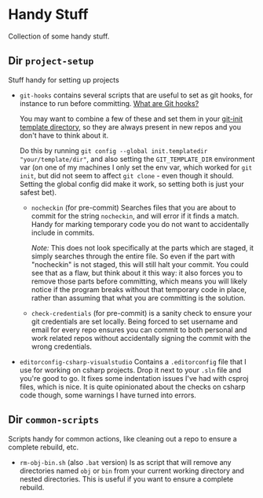 # Handy Stuff
Collection of some handy stuff.

## Dir `project-setup` 
Stuff handy for setting up projects
- `git-hooks` contains several scripts that are useful to set as git hooks, for instance to run before committing. [What are Git hooks?](https://git-scm.com/book/en/v2/Customizing-Git-Git-Hooks)

  You may want to combine a few of these and set them in your [git-init template directory](https://git-scm.com/docs/git-init#_template_directory), so they are always present in new repos and you don't have to think about it.

  Do this by running `git config --global init.templatedir "your/template/dir"`, and also setting the `GIT_TEMPLATE_DIR` environment var (on one of my machines I only set the env var, which worked for `git init`, but did not seem to affect `git clone` - even though it should. Setting the global config did make it work, so setting both is just your safest bet).
  
  - `nocheckin` (for pre-commit) Searches files that you are about to commit for the string `nocheckin`, and will error if it finds a match. Handy for marking temporary code you do not want to accidentally include in commits.
  
    *Note:* This does not look specifically at the parts which are staged, it simply searches through the entire file. So even if the part with "nocheckin" is not staged, this will still halt your commit. You could see that as a flaw, but think about it this way: it also forces you to remove those parts before committing, which means you will likely notice if the program breaks without that temporary code in place, rather than assuming that what you are committing is the solution.

  - `check-credentials` (for pre-commit) is a sanity check to ensure your git credentials are set locally. Being forced to set username and email for every repo ensures you can commit to both personal and work related repos without accidentally signing the commit with the wrong credentials.
  
- `editorconfig-csharp-visualstudio` Contains a `.editorconfig` file that I use for working on csharp projects. Drop it next to your `.sln` file and you're good to go. It fixes some indentation issues I've had with csproj files, which is nice. It is quite opinionated about the checks on csharp code though, some warnings I have turned into errors.

## Dir `common-scripts` 
Scripts handy for common actions, like cleaning out a repo to ensure a complete rebuild, etc.
- `rm-obj-bin.sh` (also `.bat` version) Is as script that will remove any directories named `obj` or `bin` from your current working directory and nested directories. This is useful if you want to ensure a complete rebuild.
